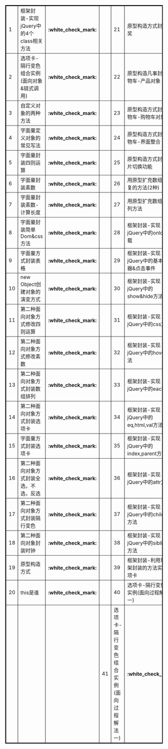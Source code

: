 <table border="2" bordercolor="black" cellspacing="0" cellpadding="5">  
<tr><td>1</td><td>框架封装-实现jQuery中的4个class相关方法</td><th>:white_check_mark:</th><td></td><td>21</td><td>原型构造方式封装抽奖</td><th>:white_check_mark:</th></tr>
<tr><td>2</td><td>选项卡-隔行变色组合实例(面向对象&链式调用)</td><th>:white_check_mark:</th><td></td><td>22</td><td>原型构造凡事封装购物车-产品对象</td><th>:white_check_mark:</th></tr>
<tr><td>3</td><td>自定义对象的两种方法</td><th>:white_check_mark:</th><td></td><td>23</td><td>原型构造方式封装购物车-购物车对象</td><th>:white_check_mark:</th></tr>
<tr><td>4</td><td>字面量定义对象的常见写法</td><th>:white_check_mark:</th><td></td><td>24</td><td>原型构造方式封装购物车-界面整合</td><th>:white_check_mark:</th></tr>
<tr><td>5</td><td>字面量封装四则运算</td><th>:white_check_mark:</th><td></td><td>25</td><td>原型构造方式封装图片切换功能</td><th>:white_check_mark:</th></tr>
<tr><td>6</td><td>字面量封装素数</td><th>:white_check_mark:</th><td></td><td>26</td><td>用原型扩充数组去重复的方法(2种)</td><th>:white_check_mark:</th></tr>
<tr><td>7</td><td>字面量封装素数-计算长度</td><th>:white_check_mark:</th><td></td><td>27</td><td>用原型扩充数组的排列方法</td><th>:white_check_mark:</th></tr>
<tr><td>8</td><td>字面量封装简单Dom&css方法</td><th>:white_check_mark:</th><td></td><td>28</td><td>框架封装-实现jQuery中的onload加载</td><th>:white_check_mark:</th></tr>
<tr><td>9</td><td>字面量方式封装表格</td><th>:white_check_mark:</th><td></td><td>29</td><td>框架封装-实现jQuery中的基本选择器&点击事件</td></td><th>:white_check_mark:</th></tr>
<tr><td>10</td><td>new Object创建对象的演变方式</td><th>:white_check_mark:</th><td></td><td>30</td><td>框架封装-实现jQuery中的show&hide方法</td><th>:white_check_mark:</th></tr>
<tr><td>11</td><td>第二种面向对象方式修改四则运算</td><th>:white_check_mark:</th><td></td><td>31</td><td>框架封装-实现jQuery中的css方法</td><th>:white_check_mark:</th></tr>
<tr><td>12</td><td>第二种面向对象方式修改素数</td><th>:white_check_mark:</th><td></td><td>32</td><td>框架封装-实现jQuery中的hover方法</td><th>:white_check_mark:</th></tr>
<tr><td>13</td><td>第二种面向对象方式封装数组排列</td><th>:white_check_mark:</th><td></td><td>33</td><td>框架封装-实现jQuery中的each方法</td><th>:white_check_mark:</th></tr>
<tr><td>14</td><td>第二种面向对象方式封装选项卡</td><th>:white_check_mark:</th><td></td><td>34</td><td>框架封装-实现jQuery中的eq,html,val方法</td><th>:white_check_mark:</th></tr>
<tr><td>15</td><td>字面量方式封装选项卡</td><th>:white_check_mark:</th><td></td><td>35</td><td>框架封装-实现jQuery中的index,parent方法</td><th>:white_check_mark:</th></tr>
<tr><td>16</td><td>第二种面向对象方式封装全选，不选，反选</td><th>:white_check_mark:</th><td></td><td>36</td><td>框架封装-实现jQuery中的attr方法</td><th>:white_check_mark:</th></tr>
<tr><td>17</td><td>第二种面向对象方式封装隔行变色</td><th>:white_check_mark:</th><td></td><td>37</td><td>框架封装-实现jQuery中的children方法</td><th>:white_check_mark:</th></tr>
<tr><td>18</td><td>第二种面向对象封装时钟</td><th>:white_check_mark:</th><td></td><td>38</td><td>框架封装-实现jQuery中的siblings方法</td><th>:white_check_mark:</th></tr>
<tr><td>19</td><td>原型构造方式</td><th>:white_check_mark:</th><td></td><td>39</td><td>框架封装-利用现有框架封装的方法实现选项卡</td><th>:white_check_mark:</th></tr>
<tr><td>20</td><td>this是谁</td><th>:white_check_mark:</th><td></td><td>40</td><td>选项卡-隔行变色组合实例(面向过程解法一)</td><th>:white_check_mark:</th></tr>
<tr><td></td><th></th><td></td><td>41</td><td>选项卡-隔行变色组合实例(面向过程解法一)</td><th>:white_check_mark:</th></tr>
</table>